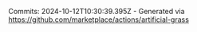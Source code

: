 Commits: 2024-10-12T10:30:39.395Z - Generated via https://github.com/marketplace/actions/artificial-grass
<br>
